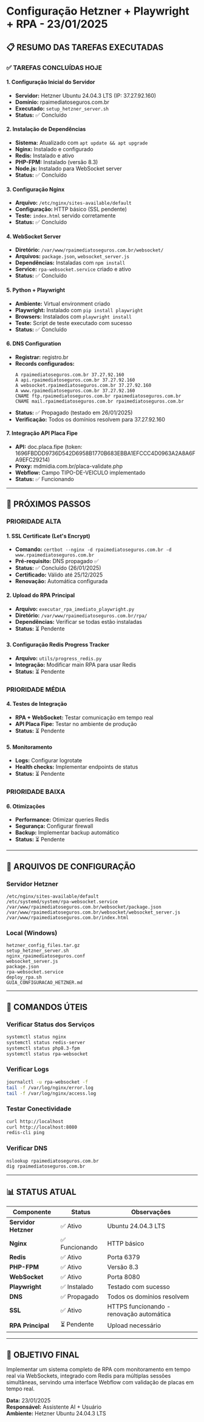 # Configuração Hetzner + Playwright + RPA - 23/01/2025

## 📋 RESUMO DAS TAREFAS EXECUTADAS

### ✅ **TAREFAS CONCLUÍDAS HOJE**

#### **1. Configuração Inicial do Servidor**
- **Servidor:** Hetzner Ubuntu 24.04.3 LTS (IP: 37.27.92.160)
- **Domínio:** rpaimediatoseguros.com.br
- **Executado:** `setup_hetzner_server.sh`
- **Status:** ✅ Concluído

#### **2. Instalação de Dependências**
- **Sistema:** Atualizado com `apt update && apt upgrade`
- **Nginx:** Instalado e configurado
- **Redis:** Instalado e ativo
- **PHP-FPM:** Instalado (versão 8.3)
- **Node.js:** Instalado para WebSocket server
- **Status:** ✅ Concluído

#### **3. Configuração Nginx**
- **Arquivo:** `/etc/nginx/sites-available/default`
- **Configuração:** HTTP básico (SSL pendente)
- **Teste:** `index.html` servido corretamente
- **Status:** ✅ Concluído

#### **4. WebSocket Server**
- **Diretório:** `/var/www/rpaimediatoseguros.com.br/websocket/`
- **Arquivos:** `package.json`, `websocket_server.js`
- **Dependências:** Instaladas com `npm install`
- **Service:** `rpa-websocket.service` criado e ativo
- **Status:** ✅ Concluído

#### **5. Python + Playwright**
- **Ambiente:** Virtual environment criado
- **Playwright:** Instalado com `pip install playwright`
- **Browsers:** Instalados com `playwright install`
- **Teste:** Script de teste executado com sucesso
- **Status:** ✅ Concluído

#### **6. DNS Configuration**
- **Registrar:** registro.br
- **Records configurados:**
  ```
  A rpaimediatoseguros.com.br 37.27.92.160
  A api.rpaimediatoseguros.com.br 37.27.92.160
  A websocket.rpaimediatoseguros.com.br 37.27.92.160
  A www.rpaimediatoseguros.com.br 37.27.92.160
  CNAME ftp.rpaimediatoseguros.com.br rpaimediatoseguros.com.br
  CNAME mail.rpaimediatoseguros.com.br rpaimediatoseguros.com.br
  ```
- **Status:** ✅ Propagado (testado em 26/01/2025)
- **Verificação:** Todos os domínios resolvem para 37.27.92.160

#### **7. Integração API Placa Fipe**
- **API:** doc.placa.fipe (token: 1696FBDDD9736D542D6958B1770B683EBBA1EFCCC4D0963A2A8A6FA9EFC29214)
- **Proxy:** mdmidia.com.br/placa-validate.php
- **Webflow:** Campo TIPO-DE-VEICULO implementado
- **Status:** ✅ Funcionando

---

## 🔄 **PRÓXIMOS PASSOS**

### **PRIORIDADE ALTA**

#### **1. SSL Certificate (Let's Encrypt)**
- **Comando:** `certbot --nginx -d rpaimediatoseguros.com.br -d www.rpaimediatoseguros.com.br`
- **Pré-requisito:** DNS propagado ✅
- **Status:** ✅ Concluído (26/01/2025)
- **Certificado:** Válido até 25/12/2025
- **Renovação:** Automática configurada

#### **2. Upload do RPA Principal**
- **Arquivo:** `executar_rpa_imediato_playwright.py`
- **Diretório:** `/var/www/rpaimediatoseguros.com.br/rpa/`
- **Dependências:** Verificar se todas estão instaladas
- **Status:** ⏳ Pendente

#### **3. Configuração Redis Progress Tracker**
- **Arquivo:** `utils/progress_redis.py`
- **Integração:** Modificar main RPA para usar Redis
- **Status:** ⏳ Pendente

### **PRIORIDADE MÉDIA**

#### **4. Testes de Integração**
- **RPA + WebSocket:** Testar comunicação em tempo real
- **API Placa Fipe:** Testar no ambiente de produção
- **Status:** ⏳ Pendente

#### **5. Monitoramento**
- **Logs:** Configurar logrotate
- **Health checks:** Implementar endpoints de status
- **Status:** ⏳ Pendente

### **PRIORIDADE BAIXA**

#### **6. Otimizações**
- **Performance:** Otimizar queries Redis
- **Segurança:** Configurar firewall
- **Backup:** Implementar backup automático
- **Status:** ⏳ Pendente

---

## 📁 **ARQUIVOS DE CONFIGURAÇÃO**

### **Servidor Hetzner**
```
/etc/nginx/sites-available/default
/etc/systemd/system/rpa-websocket.service
/var/www/rpaimediatoseguros.com.br/websocket/package.json
/var/www/rpaimediatoseguros.com.br/websocket/websocket_server.js
/var/www/rpaimediatoseguros.com.br/index.html
```

### **Local (Windows)**
```
hetzner_config_files.tar.gz
setup_hetzner_server.sh
nginx_rpaimediatoseguros.conf
websocket_server.js
package.json
rpa-websocket.service
deploy_rpa.sh
GUIA_CONFIGURACAO_HETZNER.md
```

---

## 🔧 **COMANDOS ÚTEIS**

### **Verificar Status dos Serviços**
```bash
systemctl status nginx
systemctl status redis-server
systemctl status php8.3-fpm
systemctl status rpa-websocket
```

### **Verificar Logs**
```bash
journalctl -u rpa-websocket -f
tail -f /var/log/nginx/error.log
tail -f /var/log/nginx/access.log
```

### **Testar Conectividade**
```bash
curl http://localhost
curl http://localhost:8080
redis-cli ping
```

### **Verificar DNS**
```bash
nslookup rpaimediatoseguros.com.br
dig rpaimediatoseguros.com.br
```

---

## 📊 **STATUS ATUAL**

| Componente | Status | Observações |
|------------|--------|-------------|
| **Servidor Hetzner** | ✅ Ativo | Ubuntu 24.04.3 LTS |
| **Nginx** | ✅ Funcionando | HTTP básico |
| **Redis** | ✅ Ativo | Porta 6379 |
| **PHP-FPM** | ✅ Ativo | Versão 8.3 |
| **WebSocket** | ✅ Ativo | Porta 8080 |
| **Playwright** | ✅ Instalado | Testado com sucesso |
| **DNS** | ✅ Propagado | Todos os domínios resolvem |
| **SSL** | ✅ Ativo | HTTPS funcionando - renovação automática |
| **RPA Principal** | ⏳ Pendente | Upload necessário |

---

## 🎯 **OBJETIVO FINAL**

Implementar um sistema completo de RPA com monitoramento em tempo real via WebSockets, integrado com Redis para múltiplas sessões simultâneas, servindo uma interface Webflow com validação de placas em tempo real.

**Data:** 23/01/2025  
**Responsável:** Assistente AI + Usuário  
**Ambiente:** Hetzner Ubuntu 24.04.3 LTS
